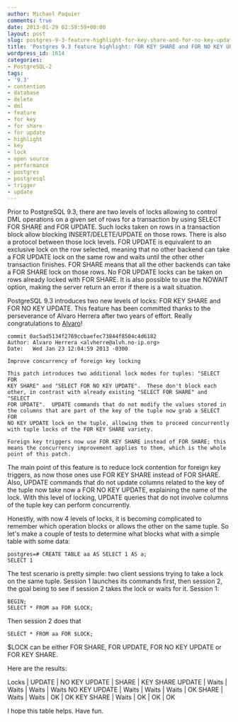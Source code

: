 ```yaml
---
author: Michael Paquier
comments: true
date: 2013-01-29 02:59:59+00:00
layout: post
slug: postgres-9-3-feature-highlight-for-key-share-and-for-no-key-update
title: 'Postgres 9.3 feature highlight: FOR KEY SHARE and FOR NO KEY UPDATE'
wordpress_id: 1614
categories:
- PostgreSQL-2
tags:
- '9.3'
- contention
- database
- delete
- dml
- feature
- for key
- for share
- for update
- highlight
- key
- lock
- open source
- performance
- postgres
- postgresql
- trigger
- update
---
```


Prior to PostgreSQL 9.3, there are two levels of locks allowing to control DML operations on a given set of rows for a transaction by using SELECT FOR SHARE and FOR UPDATE. Such locks taken on rows in a transaction block allow blocking INSERT/DELETE/UPDATE on those rows.
There is also a protocol between those lock levels. FOR UPDATE is equivalent to an exclusive lock on the row selected, meaning that no other backend can take a FOR UPDATE lock on the same row and waits until the other other transaction finishes. FOR SHARE means that all the other backends can take a FOR SHARE lock on those rows. No FOR UPDATE locks can be taken on rows already locked with FOR SHARE. It is also possible to use the NOWAIT option, making the server return an error if there is a wait situation.

PostgreSQL 9.3 introduces two new levels of locks: FOR KEY SHARE and FOR NO KEY UPDATE. This feature has been committed thanks to the perseverance of Alvaro Herrera after two years of effort. Really congratulations to [Alvaro](https://twitter.com/alvherre)!

    commit 0ac5ad5134f2769ccbaefec73844f8504c4d6182
    Author: Alvaro Herrera <alvherre@alvh.no-ip.org>
    Date:   Wed Jan 23 12:04:59 2013 -0300
    
    Improve concurrency of foreign key locking
    
    This patch introduces two additional lock modes for tuples: "SELECT FOR
    KEY SHARE" and "SELECT FOR NO KEY UPDATE".  These don't block each
    other, in contrast with already existing "SELECT FOR SHARE" and "SELECT
    FOR UPDATE".  UPDATE commands that do not modify the values stored in
    the columns that are part of the key of the tuple now grab a SELECT FOR
    NO KEY UPDATE lock on the tuple, allowing them to proceed concurrently
    with tuple locks of the FOR KEY SHARE variety.
    
    Foreign key triggers now use FOR KEY SHARE instead of FOR SHARE; this
    means the concurrency improvement applies to them, which is the whole
    point of this patch.

The main point of this feature is to reduce lock contention for foreign key triggers, as now those ones use FOR KEY SHARE instead of FOR SHARE. Also, UPDATE commands that do not update columns related to the key of the tuple now take now a FOR NO KEY UPDATE, explaining the name of the lock. With this level of locking, UPDATE queries that do not involve columns of the tuple key can perform concurrently.

Honestly, with now 4 levels of locks, it is becoming complicated to remember which operation blocks or allows the other on the same tuple. So let's make a couple of tests to determine what blocks what with a simple table with some data:

    postgres=# CREATE TABLE aa AS SELECT 1 AS a;
    SELECT 1

The test scenario is pretty simple: two client sessions trying to take a lock on the same tuple. Session 1 launches its commands first, then session 2, the goal being to see if session 2 takes the lock or waits for it.
Session 1:

    BEGIN;
    SELECT * FROM aa FOR $LOCK;

Then session 2 does that

    SELECT * FROM aa FOR $LOCK;

$LOCK can be either FOR SHARE, FOR UPDATE, FOR NO KEY UPDATE or FOR KEY SHARE. 

Here are the results:

Locks | UPDATE | NO KEY UPDATE | SHARE | KEY SHARE
UPDATE | Waits | Waits | Waits | Waits
NO KEY UPDATE | Waits | Waits | Waits | OK
SHARE | Waits | Waits | OK | OK
KEY SHARE | Waits | OK | OK | OK

I hope this table helps. Have fun.
